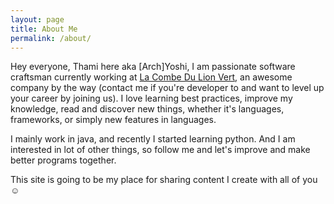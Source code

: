 ```yaml
---
layout: page
title: About Me
permalink: /about/
---
```


Hey everyone, Thami here aka [Arch]Yoshi, I am passionate software craftsman currently working at [La Combe Du Lion Vert](http://la-combe-du-lion-vert.fr/), an awesome company by the way (contact me if you're developer to and want to level up your career by joining us).
I love learning best practices, improve my knowledge, read and discover new things, whether it's languages, frameworks, or simply new features in languages.

I mainly work in java, and recently I started learning python. And I am interested in lot of other things, so follow me and let's improve and make better programs together.

This site is going to be my place for sharing content I create with all of you ☺
